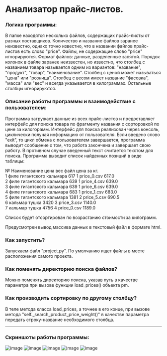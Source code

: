 Анализатор прайс-листов.
========================


### Логика программы:
В папке находятся несколько файлов, содержащих прайс-листы от разных поставщиков.
Количество и название файлов заранее неизвестно, однако точно известно, что в названии файлов прайс-листов есть слово "price".
Файлы, не содержащие слово "price" игнорируются.
Формат файлов: данные, разделенные запятой.
Порядок колонок в файле заранее неизвестен, но известно, что столбец с названием товара называется одним из вариантов: "название", "продукт", "товар", "наименование".
Столбец с ценой может называться "цена" или "розница".
Столбец с весом имеет название "фасовка", "масса" или "вес" и всегда указывается в килограммах.
Остальные столбцы игнорируются.

### Описание работы программы и взаимодействие с пользователем:
Программа загружает данные из всех прайс-листов и предоставляет интерфейс для поиска товара по фрагменту названия с сорторовкой по цене за килогорамм.
Интерфейс для поиска реализован через консоль, циклически получая информацию от пользователя.
Если введено слово "exit", то цикл обмена с пользователем завершается, программа выводит сообщение о том, что работа закончена и завершает свою работу. В противном случае введенный текст считается текстом для поиска. Программа выводит список найденных позиций в виде таблицы:

№   Наименование               цена вес   файл   цена за кг.<br>
1   филе гигантского кальмара         617  1 price_0.csv 617.0<br>
2   филе гигантского кальмара         639  1 price_4.csv 639.0<br>
3   филе гигантского кальмара         639  1 price_6.csv 639.0<br>
4   филе гигантского кальмара         683  1 price_1.csv 683.0<br>
5   филе гигантского кальмара         1381  2 price_5.csv 690.5<br>
6   кальмар тушка                   3420  3 price_3.csv 1140.0<br>
7   кальмар тушка                   4756  4 price_0.csv 1189.0<br>

Список будет отсортирован по возрастанию стоимости за килограмм.

Предусмотрен вывод массива данных в текстовый файл в формате html.

### Как запустить?
Запускаем файл "project.py". По умолчанию ищет файлы в месте расположения самого проекта. 

### Как поменять директорию поиска файлов?
Можно поменять директорию поиска, указав путь в качестве параметра при вызове функции load_prices() объекта pm.

### Как производить сортировку по другому столбцу?
В теле метода класса load_prices, а точнее в его конце, при вызове метода "self._search_product_price_weight()" в качестве параметра передать строку-название необходимого столбца.

_________________________________
### Скриншоты работы программы:
![image](https://github.com/user-attachments/assets/60889e2b-616e-4b60-8ec7-90f934179d5e)
![image](https://github.com/user-attachments/assets/dfdac08a-eb4e-48d6-aead-4ddaf3758fe3)
![image](https://github.com/user-attachments/assets/67fc81ad-29be-4649-937e-b7450af63625)
![image](https://github.com/user-attachments/assets/3259b6cc-d7be-4e5e-844b-e86191236f6c)
![image](https://github.com/user-attachments/assets/3ad4c92a-1ec1-4dfc-b62d-25eaf49bac3d)



